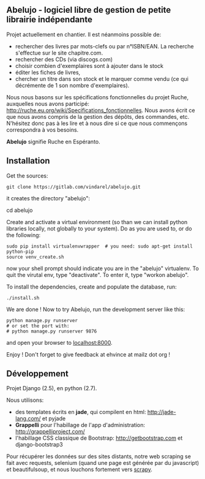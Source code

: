 Abelujo - logiciel libre de gestion de petite librairie indépendante
-------


Projet actuellement en chantier. Il est néanmoins possible de:

- rechercher  des livres  par mots-clefs  ou par n°ISBN/EAN.  La recherche
  s'effectue sur le site chapitre.com.
- rechercher des CDs (via discogs.com)
- choisir combien d'exemplaires sont à ajouter dans le stock
- éditer les fiches de livres,
- chercher un titre  dans son stock et le marquer  comme vendu (ce qui
  décrémente de 1 son nombre d'exemplaires).

Nous nous basons sur les spécifications fonctionnelles du projet
Ruche, auxquelles nous avons participé:
http://ruche.eu.org/wiki/Specifications_fonctionnelles. Nous avons
écrit ce que nous avons compris de la gestion des dépôts, des
commandes, etc. N'hésitez donc pas à les lire et à nous dire si ce que
nous commençons correspondra à vos besoins.

**Abelujo** signifie Ruche en Espéranto.


Installation
------------

Get the sources:

    git clone https://gitlab.com/vindarel/abelujo.git

it creates the directory "abelujo":

   cd abelujo

Create  and activate  a virtual  environment (so  than we  can install
python  libraries locally,  not globally  to your  system). Do  as you
are used to, or do the following:

    sudo pip install virtualenvwrapper  # you need: sudo apt-get install python-pip
    source venv_create.sh

now  your  shell prompt  should  indicate  you  are in  the  "abelujo"
virtualenv. To quit  the virutal env, type "deactivate".  To enter it,
type "workon <TAB> abelujo".

To  install the  dependencies, create  and populate  the  database, run:

    ./install.sh


We are  done !  Now  to try Abelujo,  run the development  server like
this:

    python manage.py runserver
    # or set the port with:
    # python manage.py runserver 9876

and open  your browser  to [localhost:8000](http://127.0.0.1:8000).

Enjoy ! Don't forget to give feedback at ehvince at mailz dot org !


Développement
-------------

Projet Django (2.5), en python (2.7).

Nous utilisons:

- des   templates   écrits  en   **jade**,   qui   compilent  en   html:
  http://jade-lang.com/ et pyjade
- **Grappelli**    pour   l'habillage    de    l'app   d'administration:
  http://grappelliproject.com/
- l'habillage CSS  classique de Bootstrap:  http://getbootstrap.com et
  django-bootstrap3

Pour récupérer les données sur des sites distants, notre web scraping
se fait avec requests, selenium (quand une page est générée par du
javascript) et beautifulsoup, et nous louchons fortement vers
[scrapy](http://doc.scrapy.org/en/latest/intro/overview.html).

